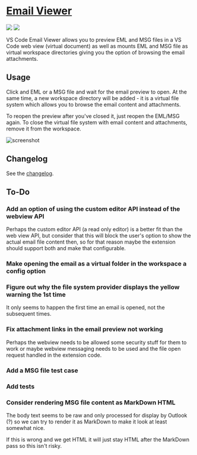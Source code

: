# [Email Viewer](https://marketplace.visualstudio.com/items?itemName=TomasHubelbauer.email-viewer)
![](https://vsmarketplacebadge.apphb.com/installs-short/TomasHubelbauer.email-viewer.svg)
![](https://github.com/tomashubelbauer/vscode-email-viewer/workflows/.github/workflows/main.yml/badge.svg)

VS Code Email Viewer allows you to preview EML and MSG files in a VS Code web
view (virtual document) as well as mounts EML and MSG file as virtual workspace
directories giving you the option of browsing the email attachments.

## Usage

Click and EML or a MSG file and wait for the email preview to open. At the same
time, a new workspace directory will be added - it is a virtual file system which
allows you to browse the email content and attachments.

To reopen the preview after you've closed it, just reopen the EML/MSG again. To
close the virtual file system with email content and attachments, remove it from
the workspace.

![screenshot](screenshot.png)

## Changelog

See the [changelog](CHANGELOG.md).

## To-Do

### Add an option of using the custom editor API instead of the webview API

Perhaps the custom editor API (a read only editor) is a better fit than the web
view API, but consider that this will block the user's option to show the actual
email file content then, so for that reason maybe the extension should support
both and make that configurable.

### Make opening the email as a virtual folder in the workspace a config option

### Figure out why the file system provider displays the yellow warning the 1st time

It only seems to happen the first time an email is opened, not the subsequent
times.

### Fix attachment links in the email preview not working

Perhaps the webview needs to be allowed some security stuff for them to work or
maybe webview messaging needs to be used and the file open request handled in
the extension code.

### Add a MSG file test case

### Add tests

### Consider rendering MSG file content as MarkDown HTML

The body text seems to be raw and only processed for display by Outlook (?) so we can try to render it as MarkDown to make it look at least somewhat nice.

If this is wrong and we get HTML it will just stay HTML after the MarkDown pass so this isn't risky.

